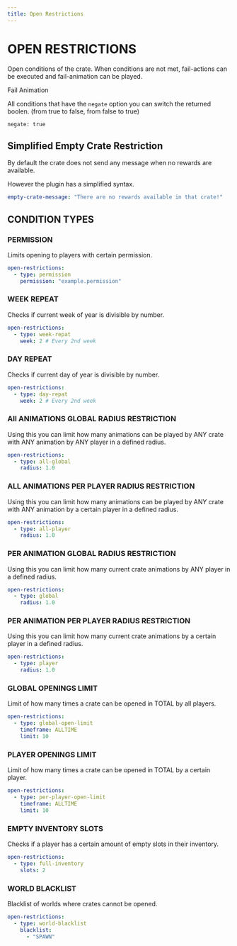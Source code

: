 ```yaml
---
title: Open Restrictions
---
```


# OPEN RESTRICTIONS

Open conditions of the crate. When conditions are not met, fail-actions can be executed and fail-animation can be played.

<Page url="aquaticcrates/basic/animations/failanimation">Fail Animation</Page>

All conditions that have the ``negate`` option you can switch the returned boolen. (from true to false, from  false to true)

``negate: true``

## Simplified Empty Crate Restriction

By default the crate does not send any message when no rewards are available.

However the plugin has a simplified syntax.

```yml
empty-crate-message: "There are no rewards available in that crate!"
```

## CONDITION TYPES

### PERMISSION

Limits opening to players with certain permission.

```yml
open-restrictions:
  - type: permission
    permission: "example.permission"
```

### WEEK REPEAT

Checks if current week of year is divisible by number.

```yml
open-restrictions:
  - type: week-repat
    week: 2 # Every 2nd week
```

### DAY REPEAT

Checks if current day of year is divisible by number.

```yml
open-restrictions:
  - type: day-repat
    week: 2 # Every 2nd week
```

### All ANIMATIONS GLOBAL RADIUS RESTRICTION

Using this you can limit how many animations can be played by ANY crate with ANY animation by ANY player in a defined radius.

```yml
open-restrictions:
  - type: all-global
    radius: 1.0
```

### ALL ANIMATIONS PER PLAYER RADIUS RESTRICTION

Using this you can limit how many animations can be played by ANY crate with ANY animation by a certain player in a defined radius.

```yml
open-restrictions:
  - type: all-player
    radius: 1.0
```

### PER ANIMATION GLOBAL RADIUS RESTRICTION

Using this you can limit how many current crate animations by ANY player in a defined radius.

```yml
open-restrictions:
  - type: global
    radius: 1.0
```

### PER ANIMATION PER PLAYER RADIUS RESTRICTION

Using this you can limit how many current crate animations by a certain player in a defined radius.

```yml
open-restrictions:
  - type: player
    radius: 1.0
```

### GLOBAL OPENINGS LIMIT

Limit of how many times a crate can be opened in TOTAL by all players.

```yml
open-restrictions:
  - type: global-open-limit
    timeframe: ALLTIME
    limit: 10
```

### PLAYER OPENINGS LIMIT

Limit of how many times a crate can be opened in TOTAL by a certain player.

```yml
open-restrictions:
  - type: per-player-open-limit
    timeframe: ALLTIME
    limit: 10
```

### EMPTY INVENTORY SLOTS

Checks if a player has a certain amount of empty slots in their inventory.

```yml
open-restrictions:
  - type: full-inventory
    slots: 2
```

### WORLD BLACKLIST

Blacklist of worlds where crates cannot be opened.

```yml
open-restrictions:
  - type: world-blacklist
    blacklist:
      - "SPAWN"
```
